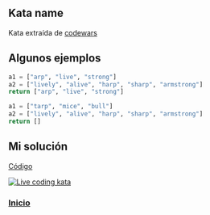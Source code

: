 ## Kata name

Kata extraída de [codewars][kata]

## Algunos ejemplos

```python
a1 = ["arp", "live", "strong"]
a2 = ["lively", "alive", "harp", "sharp", "armstrong"]
return ["arp", "live", "strong"]

a1 = ["tarp", "mice", "bull"]
a2 = ["lively", "alive", "harp", "sharp", "armstrong"]
return []
```

## Mi solución

[Código](test_main.py)

[![Live coding kata][youtube-image]][youtube-video]

### [Inicio](../README.md)

<!-- LINKS -->

[kata]: https://www.codewars.com/kata/550554fd08b86f84fe000a58
[original-kata]:https://www.codewars.com/kata/550554fd08b86f84fe000a58
[youtube-image]:http://img.youtube.com/vi/0FPsQSAOGDw/0.jpg
[youtube-video]:https://youtu.be/0FPsQSAOGDw
